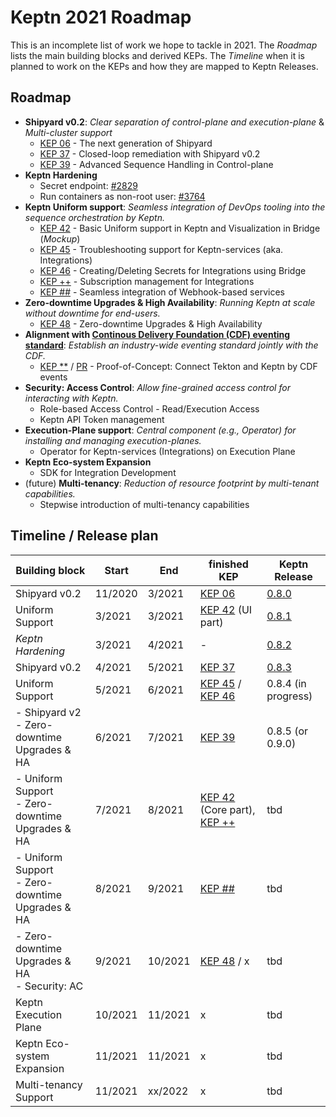 # Keptn 2021 Roadmap

This is an incomplete list of work we hope to tackle in 2021. The *Roadmap* lists the main building blocks and derived KEPs. The *Timeline* when it is planned to work on the KEPs and how they are mapped to Keptn Releases.

## Roadmap

* **Shipyard v0.2**: *Clear separation of control-plane and execution-plane* & *Multi-cluster support*
  * [KEP 06](https://github.com/keptn/enhancement-proposals/pull/6) - The next generation of Shipyard
  * [KEP 37](https://github.com/keptn/enhancement-proposals/pull/37) - Closed-loop remediation with Shipyard v0.2
  * [KEP 39](https://github.com/keptn/enhancement-proposals/pull/37) - Advanced Sequence Handling in Control-plane
* **Keptn Hardening**
  * Secret endpoint: [#2829](https://github.com/keptn/keptn/discussions/2829)
  * Run containers as non-root user: [#3764](https://github.com/keptn/keptn/pull/3764)
* **Keptn Uniform support**: *Seamless integration of DevOps tooling into the sequence orchestration by Keptn.*
  * [KEP 42](https://github.com/keptn/enhancement-proposals/issues/42) - Basic Uniform support in Keptn and Visualization in Bridge (*Mockup*)
  * [KEP 45](https://github.com/keptn/enhancement-proposals/pull/45) - Troubleshooting support for Keptn-services (aka. Integrations)
  * [KEP 46](https://github.com/keptn/enhancement-proposals/pull/46) - Creating/Deleting Secrets for Integrations using Bridge
  * [KEP ++]() - Subscription management for Integrations
  * [KEP ##]() - Seamless integration of Webhook-based services
* **Zero-downtime Upgrades & High Availability**: *Running Keptn at scale without downtime for end-users.*
  * [KEP 48](https://github.com/keptn/enhancement-proposals/pull/48) - Zero-downtime Upgrades & High Availability
* **Alignment with [Continous Delivery Foundation (CDF) eventing standard](https://github.com/cdfoundation/sig-events)**: *Establish an industry-wide eventing standard jointly with the CDF.* 
  * [KEP **]() / [PR](https://github.com/cdfoundation/sig-events/pull/55) - Proof-of-Concept: Connect Tekton and Keptn by CDF events
* **Security: Access Control**: *Allow fine-grained access control for interacting with Keptn.*
  * Role-based Access Control - Read/Execution Access
  * Keptn API Token management
* **Execution-Plane support**: *Central component (e.g., Operator) for installing and managing execution-planes.*
  * Operator for Keptn-services (Integrations) on Execution Plane
* **Keptn Eco-system Expansion**
  * SDK for Integration Development
* (future) **Multi-tenancy**: *Reduction of resource footprint by multi-tenant capabilities.* 
  * Stepwise introduction of multi-tenancy capabilities

## Timeline / Release plan

| Building block        	| Start   	| End    	| finished KEP         	| Keptn Release     |
|-----------------------	|---------	|--------	|---------------------	|-----------------	|
| Shipyard v0.2                                       | 11/2020 	| 3/2021 	  | [KEP 06](https://github.com/keptn/enhancement-proposals/pull/6)             | [0.8.0](https://github.com/keptn/keptn/releases/tag/0.8.0) 	|
| Uniform Support                               | 3/2021  	| 3/2021 	  | [KEP 42](https://github.com/keptn/enhancement-proposals/pull/42) (UI part)  | [0.8.1](https://github.com/keptn/keptn/releases/tag/0.8.1) 	|
| *Keptn Hardening*  	                                | 3/2021  	| 4/2021 	  | -                    	                                                      | [0.8.2](https://github.com/keptn/keptn/releases/tag/0.8.2) 	|
| Shipyard v0.2                                       | 4/2021  	| 5/2021 	  | [KEP 37](https://github.com/keptn/enhancement-proposals/pull/37)            | [0.8.3](https://github.com/keptn/keptn/releases/tag/0.8.3) 	|
| Uniform Support                               | 5/2021  	| 6/2021 	  | [KEP 45](https://github.com/keptn/enhancement-proposals/pull/45) / [KEP 46](https://github.com/keptn/enhancement-proposals/pull/46) 	| 0.8.4 (in progress) |
| - Shipyard v2 <br> - Zero-downtime Upgrades & HA    | 6/2021  	| 7/2021 	  | [KEP 39](https://github.com/keptn/enhancement-proposals/pull/39)            | 0.8.5 (or 0.9.0)                         |
| - Uniform Support <br> - Zero-downtime Upgrades & HA  | 7/2021  	| 8/2021 	  | [KEP 42](https://github.com/keptn/enhancement-proposals/pull/42) (Core part), [KEP ++]()            | tbd                           |
| - Uniform Support <br> - Zero-downtime Upgrades & HA  | 8/2021  	| 9/2021 	  | [KEP ##]() 	                                                        | tbd                           |
| - Zero-downtime Upgrades & HA <br> - Security: AC           | 9/2021  	| 10/2021 	| [KEP 48](https://github.com/keptn/enhancement-proposals/pull/48) / x 	        | tbd                           |
| Keptn Execution Plane                               | 10/2021  	| 11/2021   | x                     | tbd                           |
| Keptn Eco-system Expansion                          | 11/2021  	| 11/2021   | x 	                  | tbd                           |
| Multi-tenancy Support                               | 11/2021  	| xx/2022   | x 	                  | tbd                           |

